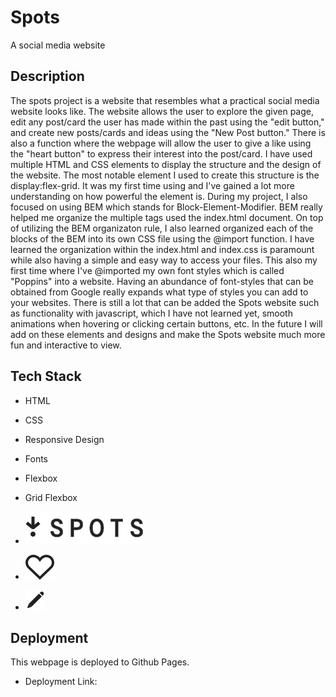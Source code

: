 # Spots

A social media website

## Description

The spots project is a website that resembles what a practical social media website looks like. The website allows the user to explore the given page, edit any post/card the user has made within the past using the "edit button," and create new posts/cards and ideas using the "New Post button." There is also a function where the webpage will allow the user to give a like using the "heart button" to express their interest into the post/card. I have used multiple HTML and CSS elements to display the structure and the design of the website. The most notable element I used to create this structure is the display:flex-grid. It was my first time using and I've gained a lot more understanding on how powerful the element is. During my project, I also focused on using BEM which stands for Block-Element-Modifier. BEM really helped me organize the multiple tags used the index.html document. On top of utilizing the BEM organizaton rule, I also learned organized each of the blocks of the BEM into its own CSS file using the @import function. I have learned the organization within the index.html and index.css is paramount while also having a simple and easy way to access your files. This also my first time where I've @imported my own font styles which is called "Poppins" into a website. Having an abundance of font-styles that can be obtained from Google really expands what type of styles you can add to your websites. There is still a lot that can be added the Spots website such as functionality with javascript, which I have not learned yet, smooth animations when hovering or clicking certain buttons, etc. In the future I will add on these elements and designs and make the Spots website much more fun and interactive to view.

## Tech Stack

* HTML

* CSS

* Responsive Design

* Fonts

* Flexbox

* Grid Flexbox

*  ![alt text](./images/demo/spotslogo.svg)

* ![alt text](./images/demo/heart.svg)

*  ![alt text](./images/demo/pencil.svg)

## Deployment

This webpage is deployed to Github Pages.

* Deployment Link:
